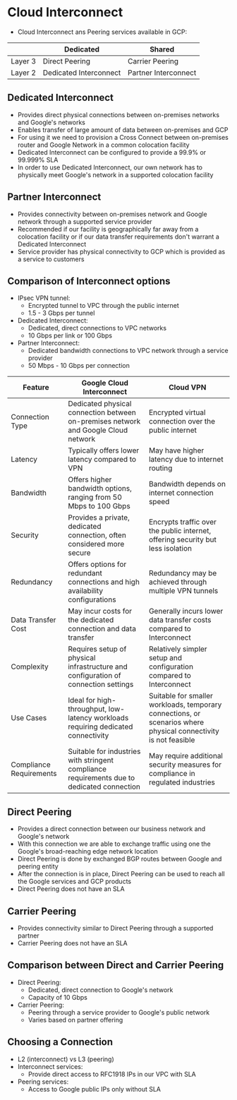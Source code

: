 # Cloud Interconnect

- Cloud Interconnect ans Peering services available in GCP:

|         | Dedicated              | Shared               |
|---------|------------------------|----------------------|
| Layer 3 | Direct Peering         | Carrier Peering      |
| Layer 2 | Dedicated Interconnect | Partner Interconnect |

## Dedicated Interconnect

- Provides direct physical connections between on-premises networks and Google's networks
- Enables transfer of large amount of data between on-premises and GCP
- For using it we need to provision a Cross Connect between on-premises router and Google Network in a common colocation facility
- Dedicated Interconnect can be configured to provide a 99.9% or 99.999% SLA
- In order to use Dedicated Interconnect, our own network has to physically meet Google's network in a supported colocation facility

## Partner Interconnect

- Provides connectivity between on-premises network and Google network through a supported service provider
- Recommended if our facility is geographically far away from a colocation facility or if our data transfer requirements don't warrant a Dedicated Interconnect
- Service provider has physical connectivity to GCP which is provided as a service to customers

## Comparison of Interconnect options

- IPsec VPN tunnel:
    - Encrypted tunnel to VPC through the public internet
    - 1.5 - 3 Gbps per tunnel
- Dedicated Interconnect:
    - Dedicated, direct connections to VPC networks
    - 10 Gbps per link or 100 Gbps
- Partner Interconnect:
    - Dedicated bandwidth connections to VPC network through a service provider
    - 50 Mbps - 10 Gbps per connection

| Feature                   | Google Cloud Interconnect                                | Cloud VPN                                            |
|---------------------------|----------------------------------------------------------|------------------------------------------------------|
| Connection Type           | Dedicated physical connection between on-premises network and Google Cloud network | Encrypted virtual connection over the public internet |
| Latency                   | Typically offers lower latency compared to VPN           | May have higher latency due to internet routing      |
| Bandwidth                 | Offers higher bandwidth options, ranging from 50 Mbps to 100 Gbps | Bandwidth depends on internet connection speed       |
| Security                  | Provides a private, dedicated connection, often considered more secure | Encrypts traffic over the public internet, offering security but less isolation |
| Redundancy                | Offers options for redundant connections and high availability configurations | Redundancy may be achieved through multiple VPN tunnels |
| Data Transfer Cost        | May incur costs for the dedicated connection and data transfer | Generally incurs lower data transfer costs compared to Interconnect |
| Complexity                | Requires setup of physical infrastructure and configuration of connection settings | Relatively simpler setup and configuration compared to Interconnect |
| Use Cases                 | Ideal for high-throughput, low-latency workloads requiring dedicated connectivity | Suitable for smaller workloads, temporary connections, or scenarios where physical connectivity is not feasible |
| Compliance Requirements   | Suitable for industries with stringent compliance requirements due to dedicated connection | May require additional security measures for compliance in regulated industries |


## Direct Peering

- Provides a direct connection between our business network and Google's network
- With this connection we are able to exchange traffic using one the Google's broad-reaching edge network location
- Direct Peering is done by exchanged BGP routes between Google and peering entity
- After the connection is in place, Direct Peering can be used to reach all the Google services and GCP products
- Direct Peering does not have an SLA

## Carrier Peering

- Provides connectivity similar to Direct Peering through a supported partner
- Carrier Peering does not have an SLA

## Comparison between Direct and Carrier Peering

- Direct Peering:
    - Dedicated, direct connection to Google's network
    - Capacity of 10 Gbps
- Carrier Peering:
    - Peering through a service provider to Google's public network
    - Varies based on partner offering

## Choosing a Connection

- L2 (interconnect) vs L3 (peering)
- Interconnect services:
    - Provide direct access to RFC1918 IPs in our VPC with SLA
- Peering services:
    - Access to Google public IPs only without SLA
